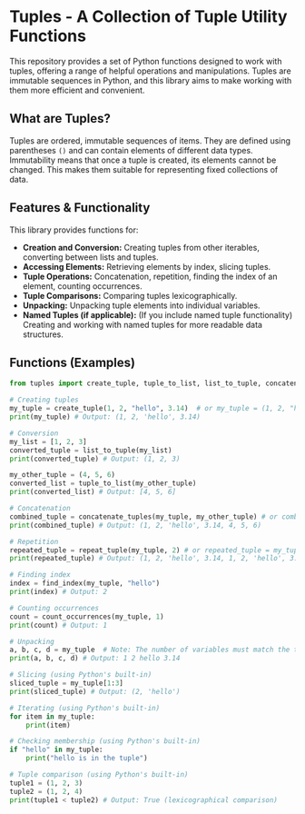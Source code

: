 # Tuples - A Collection of Tuple Utility Functions

This repository provides a set of Python functions designed to work with tuples, offering a range of helpful operations and manipulations.  Tuples are immutable sequences in Python, and this library aims to make working with them more efficient and convenient.

## What are Tuples?

Tuples are ordered, immutable sequences of items. They are defined using parentheses `()` and can contain elements of different data types.  Immutability means that once a tuple is created, its elements cannot be changed.  This makes them suitable for representing fixed collections of data.

## Features & Functionality

This library provides functions for:

* **Creation and Conversion:**  Creating tuples from other iterables, converting between lists and tuples.
* **Accessing Elements:**  Retrieving elements by index, slicing tuples.
* **Tuple Operations:**  Concatenation, repetition, finding the index of an element, counting occurrences.
* **Tuple Comparisons:**  Comparing tuples lexicographically.
* **Unpacking:**  Unpacking tuple elements into individual variables.
* **Named Tuples (if applicable):**  (If you include named tuple functionality) Creating and working with named tuples for more readable data structures.

## Functions (Examples)

```python
from tuples import create_tuple, tuple_to_list, list_to_tuple, concatenate_tuples, repeat_tuple, find_index, count_occurrences, unpack_tuple

# Creating tuples
my_tuple = create_tuple(1, 2, "hello", 3.14)  # or my_tuple = (1, 2, "hello", 3.14)
print(my_tuple) # Output: (1, 2, 'hello', 3.14)

# Conversion
my_list = [1, 2, 3]
converted_tuple = list_to_tuple(my_list)
print(converted_tuple) # Output: (1, 2, 3)

my_other_tuple = (4, 5, 6)
converted_list = tuple_to_list(my_other_tuple)
print(converted_list) # Output: [4, 5, 6]

# Concatenation
combined_tuple = concatenate_tuples(my_tuple, my_other_tuple) # or combined_tuple = my_tuple + my_other_tuple
print(combined_tuple) # Output: (1, 2, 'hello', 3.14, 4, 5, 6)

# Repetition
repeated_tuple = repeat_tuple(my_tuple, 2) # or repeated_tuple = my_tuple * 2
print(repeated_tuple) # Output: (1, 2, 'hello', 3.14, 1, 2, 'hello', 3.14)

# Finding index
index = find_index(my_tuple, "hello")
print(index) # Output: 2

# Counting occurrences
count = count_occurrences(my_tuple, 1)
print(count) # Output: 1

# Unpacking
a, b, c, d = my_tuple  # Note: The number of variables must match the tuple length.
print(a, b, c, d) # Output: 1 2 hello 3.14

# Slicing (using Python's built-in)
sliced_tuple = my_tuple[1:3]
print(sliced_tuple) # Output: (2, 'hello')

# Iterating (using Python's built-in)
for item in my_tuple:
    print(item)

# Checking membership (using Python's built-in)
if "hello" in my_tuple:
    print("hello is in the tuple")

# Tuple comparison (using Python's built-in)
tuple1 = (1, 2, 3)
tuple2 = (1, 2, 4)
print(tuple1 < tuple2) # Output: True (lexicographical comparison)
